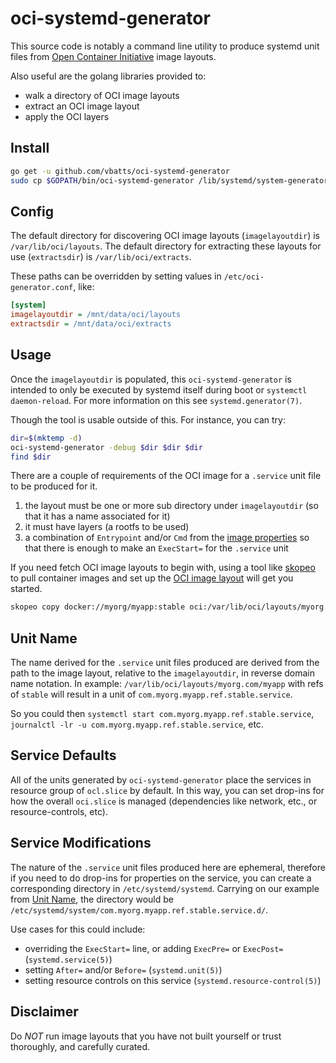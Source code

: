 # oci-systemd-generator

This source code is notably a command line utility to produce systemd unit
files from [Open Container Initiative](https://www.opencontainers.org/) image layouts.

Also useful are the golang libraries provided to:
* walk a directory of OCI image layouts
* extract an OCI image layout
* apply the OCI layers

## Install

```bash
go get -u github.com/vbatts/oci-systemd-generator
sudo cp $GOPATH/bin/oci-systemd-generator /lib/systemd/system-generators/
```

## Config

The default directory for discovering OCI image layouts (`imagelayoutdir`) is
`/var/lib/oci/layouts`.
The default directory for extracting these layouts for use (`extractsdir`) is
`/var/lib/oci/extracts`.

These paths can be overridden by setting values in `/etc/oci-generator.conf`,
like:
```ini
[system]
imagelayoutdir = /mnt/data/oci/layouts
extractsdir = /mnt/data/oci/extracts
```

## Usage

Once the `imagelayoutdir` is populated, this `oci-systemd-generator` is
intended to only be executed by systemd itself during boot or `systemctl
daemon-reload`.
For more information on this see `systemd.generator(7)`.

Though the tool is usable outside of this.
For instance, you can try:
```bash
dir=$(mktemp -d)
oci-systemd-generator -debug $dir $dir $dir
find $dir
```

There are a couple of requirements of the OCI image for a `.service` unit file
to be produced for it.

1. the layout must be one or more sub directory under `imagelayoutdir` (so
that it has a name associated for it)
2. it must have layers (a rootfs to be used)
3. a combination of `Entrypoint` and/or `Cmd` from the [image
properties](https://github.com/opencontainers/image-spec/blob/master/config.md#properties)
so that there is enough to make an `ExecStart=` for the `.service` unit

If you need fetch OCI image layouts to begin with, using a tool like
[skopeo](https://github.com/projectatomic/skopeo) to pull container images and
set up the [OCI image
layout](https://github.com/opencontainers/image-spec/blob/master/image-layout.md)
will get you started.

```bash
skopeo copy docker://myorg/myapp:stable oci:/var/lib/oci/layouts/myorg.com/myapp:stable
```

## Unit Name

The name derived for the `.service` unit files produced are derived from the
path to the image layout, relative to the `imagelayoutdir`, in reverse domain
name notation.
In example: `/var/lib/oci/layouts/myorg.com/myapp` with refs of `stable` will
result in a unit of `com.myorg.myapp.ref.stable.service`.

So you could then `systemctl start com.myorg.myapp.ref.stable.service`,
`journalctl -lr -u com.myorg.myapp.ref.stable.service`, etc.

## Service Defaults

All of the units generated by `oci-systemd-generator` place the services in
resource group of `ocl.slice` by default.
In this way, you can set drop-ins for how the overall `oci.slice` is managed
(dependencies like network, etc., or resource-controls, etc).

## Service Modifications

The nature of the `.service` unit files produced here are ephemeral, therefore
if you need to do drop-ins for properties on the service, you can create a
corresponding directory in `/etc/systemd/systemd`.
Carrying on our example from [Unit Name](#unit-name), the directory would be
`/etc/systemd/system/com.myorg.myapp.ref.stable.service.d/`.

Use cases for this could include:
* overriding the `ExecStart=` line, or adding `ExecPre=` or `ExecPost=`
  (`systemd.service(5)`)
* setting `After=` and/or `Before=` (`systemd.unit(5)`)
* setting resource controls on this service (`systemd.resource-control(5)`)

## Disclaimer

Do *NOT* run image layouts that you have not built yourself or trust
thoroughly, and carefully curated.


